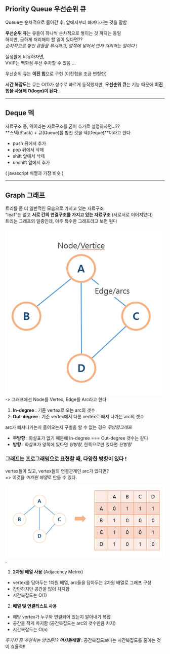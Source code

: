 ## Priority Queue 우선순위 큐

Queue는 순차적으로 들어간 후, 앞에서부터 빠져나가는 것을 말함   

**우선순위 큐**는 큐들이 하나씩 순차적으로 쌓이는 것 까지는 동일    
하지만, 급하게 처리해야 할 일이 있다면??    
*순차적으로 쌓인 큐들을 무시하고, 앞쪽에 넣어서 먼저 처리하는 일이다 !*   

실생활에 비유하자면,   
VVIP는 백화점 우선 주차할 수 있음 ...    

우선순위 큐는 **이진 힙**으로 구현 (이진힙을 조금 변형한)   

**시간 복잡도**는 큐는 O(1)가 상수로 빠르게 동작했지만, **우선순위 큐**는 기능 때문에 **이진 힙을 사용해 O(logn)이 된다.**   

---

## Deque 덱

자료구조 중, 덱이라는 자료구조를 굳이 추가로 설명하자면...??    
**스택(Stack) + 큐(Queue)를 합친 것을 덱(Deque)**이라고 한다    

- push 뒤에서 추가
- pop 뒤에서 삭제
- shift 앞에서 삭제
- unshift 앞에서 추가      

( javascript 배열과 가장 비슷 )

---

## Graph 그래프

트리를 좀 더 일반적인 모습으로 가지고 있는 자료구조   
"leaf"는 없고 **서로 간의 연결구조를 가지고 있는 자료구조** (서로서로 이어져있다)    
트리는 그래프의 일종인데, 아주 특수한 그래프라고 보면 된다   

 ![Graph_image](../image/Graph.png)
-> 그래프에선 Node를 Vertex, Edge를 Arc라고 한다    

1. **In-degree** : 기준 vertex로 오는 arc의 갯수
2. **Out-degree** : 기준 vertex에서 다른 vertex로 빠져 나가는 arc의 갯수

arc가 빠져나가는지 들어오는지 구별을 할 수 없는 경우 *무방향그래프*
- **무방향** : 화살표가 없기 때문에 In-degree === Out-degree 갯수는 같다   
- **방향** : 화살표가 양쪽에 있다면 *양방향*, 한쪽으로만 있다면 *단방향*   

### 그래프는 프로그래밍으로 표현할 때, 다양한 방향이 있다 !   
vertex들이 있고, vertex들의 연결관계인 arc가 있다면?   
=> 이것을 *이차원 배열*로 만들 수 있다.  

 ![Graph2_image](../image/Graph2.png).   

1. **2차원 배열 사용** (Adjacency Metrix)
- vertex를 담아두는 1차원 배열, arc들을 담아두는 2차원 배열로 그래프 구성
- 간단하지만 공간을 많이 차지함
- 시간복잡도는 O(1)

2. **배열 및 연결리스트 사용**
- 해당 vertex가 누구와 연결되어 있는지 알아내기 복잡
- 공간을 적게 차지함 (공간복잡도는 arc의 갯수만큼 차지)
- 시간복잡도는 O(n)

*두가지 중 추천하는 방법은?? **이차원배열***
: 공간복잡도보다는 시간복잡도를 줄이는 것이 효율적!!

